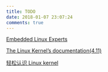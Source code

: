 ```yaml
---
title: TODO
date: 2018-01-07 23:07:24
comments: true
---
```


[Embedded Linux Experts](http://elixir.free-electrons.com/linux/latest/source)

[The Linux Kernel’s documentation(4.11)](https://www.kernel.org/doc/html/v4.11/index.html)

[轻松认识 Linux kernel](http://www.bricktou.com/)

